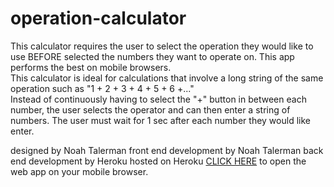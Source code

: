 # operation-calculator
This calculator requires the user to select the operation they would like to use BEFORE selected the numbers they want to operate on. This app performs the best on mobile browsers.
 <br>
This calculator is ideal for calculations that involve a long string of the same operation such as "1 + 2 + 3 + 4 + 5 + 6 +..."
<br>
Instead of continuously having to select the "+" button in between each number, the user selects the operator and can then enter a string of numbers. The user must wait for 1 sec after each number they would like enter.

designed by Noah Talerman
front end development by Noah Talerman
back end development by Heroku
hosted on Heroku
[CLICK HERE](https://ez-calc.herokuapp.com/) to open the web app on your mobile browser.
